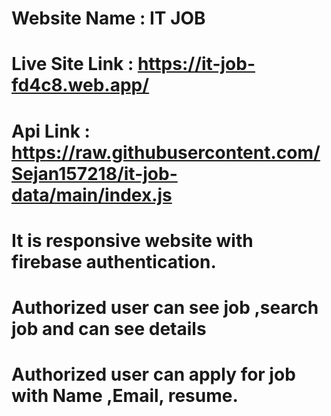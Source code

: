 
# Website Name : IT JOB
# Live Site Link : https://it-job-fd4c8.web.app/

# Api Link : https://raw.githubusercontent.com/Sejan157218/it-job-data/main/index.js

# It is responsive website with firebase authentication.
# Authorized user can see job ,search job and can see details
# Authorized user can apply for job with Name ,Email, resume.